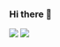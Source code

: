 ### Hi there 👋
<img src="https://img.shields.io/badge/Android-3DDC84?style=flat-square&logo=Android&logoColor=white"/>

<img src="https://capsule-render.vercel.app/api?type=waving&color=gradient&&animation=fadeIn&height=300&section=header&text=enter%20text&fontSize=90" />
<!--
**Chromatic-Hwi/Chromatic-Hwi** is a ✨ _special_ ✨ repository because its `README.md` (this file) appears on your GitHub profile.

Here are some ideas to get you started:

- 🔭 I’m currently working on ...
- 🌱 I’m currently learning ...
- 👯 I’m looking to collaborate on ...
- 🤔 I’m looking for help with ...
- 💬 Ask me about ...
- 📫 How to reach me: ...
- 😄 Pronouns: ...
- ⚡ Fun fact: ...
-->

#FF5722
